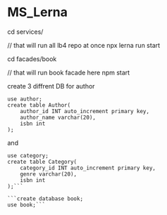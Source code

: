 # MS_Lerna


cd services/


// that will run all lb4 repo at once
npx lerna run start

cd facades/book

// that will run book facade here
npm start 



create 3 diffrent DB for author

```create database author;
use author;
create table Author(
	author_id INT auto_increment primary key,
    author_name varchar(20),
    isbn int
); 
```
    
    
and 

```create database category;
use category;
create table Category(
	category_id INT auto_increment primary key,
    genre varchar(20),
    isbn int
);```

```create database book;
use book;```




